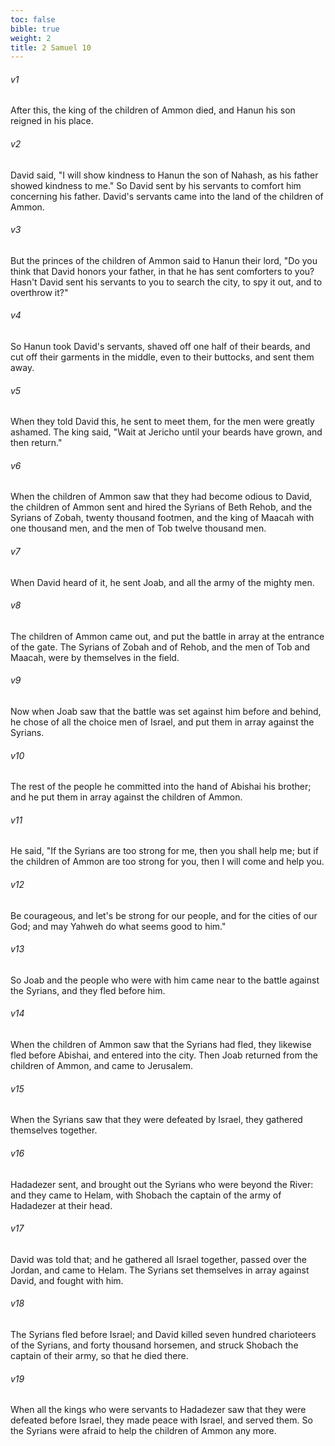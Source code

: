 ```yaml
---
toc: false
bible: true
weight: 2
title: 2 Samuel 10
---
```




###### v1 
After this, the king of the children of Ammon died, and Hanun his son reigned in his place. 

###### v2 
David said, "I will show kindness to Hanun the son of Nahash, as his father showed kindness to me." So David sent by his servants to comfort him concerning his father. David's servants came into the land of the children of Ammon. 

###### v3 
But the princes of the children of Ammon said to Hanun their lord, "Do you think that David honors your father, in that he has sent comforters to you? Hasn't David sent his servants to you to search the city, to spy it out, and to overthrow it?" 

###### v4 
So Hanun took David's servants, shaved off one half of their beards, and cut off their garments in the middle, even to their buttocks, and sent them away. 

###### v5 
When they told David this, he sent to meet them, for the men were greatly ashamed. The king said, "Wait at Jericho until your beards have grown, and then return." 

###### v6 
When the children of Ammon saw that they had become odious to David, the children of Ammon sent and hired the Syrians of Beth Rehob, and the Syrians of Zobah, twenty thousand footmen, and the king of Maacah with one thousand men, and the men of Tob twelve thousand men. 

###### v7 
When David heard of it, he sent Joab, and all the army of the mighty men. 

###### v8 
The children of Ammon came out, and put the battle in array at the entrance of the gate. The Syrians of Zobah and of Rehob, and the men of Tob and Maacah, were by themselves in the field. 

###### v9 
Now when Joab saw that the battle was set against him before and behind, he chose of all the choice men of Israel, and put them in array against the Syrians. 

###### v10 
The rest of the people he committed into the hand of Abishai his brother; and he put them in array against the children of Ammon. 

###### v11 
He said, "If the Syrians are too strong for me, then you shall help me; but if the children of Ammon are too strong for you, then I will come and help you. 

###### v12 
Be courageous, and let's be strong for our people, and for the cities of our God; and may Yahweh do what seems good to him." 

###### v13 
So Joab and the people who were with him came near to the battle against the Syrians, and they fled before him. 

###### v14 
When the children of Ammon saw that the Syrians had fled, they likewise fled before Abishai, and entered into the city. Then Joab returned from the children of Ammon, and came to Jerusalem. 

###### v15 
When the Syrians saw that they were defeated by Israel, they gathered themselves together. 

###### v16 
Hadadezer sent, and brought out the Syrians who were beyond the River: and they came to Helam, with Shobach the captain of the army of Hadadezer at their head. 

###### v17 
David was told that; and he gathered all Israel together, passed over the Jordan, and came to Helam. The Syrians set themselves in array against David, and fought with him. 

###### v18 
The Syrians fled before Israel; and David killed seven hundred charioteers of the Syrians, and forty thousand horsemen, and struck Shobach the captain of their army, so that he died there. 

###### v19 
When all the kings who were servants to Hadadezer saw that they were defeated before Israel, they made peace with Israel, and served them. So the Syrians were afraid to help the children of Ammon any more.
